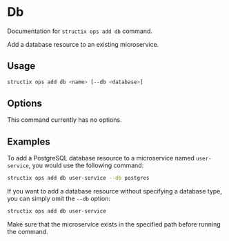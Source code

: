# Db

Documentation for `structix ops add db` command.

Add a database resource to an existing microservice.

## Usage

```bash
structix ops add db <name> [--db <database>]
```

## Options

This command currently has no options.

## Examples

To add a PostgreSQL database resource to a microservice named `user-service`, you would use the following command:

```bash
structix ops add db user-service --db postgres
``` 

If you want to add a database resource without specifying a database type, you can simply omit the `--db` option:

```bash
structix ops add db user-service
``` 

Make sure that the microservice exists in the specified path before running the command.